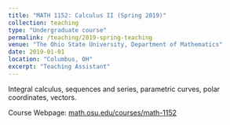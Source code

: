 ```yaml
---
title: "MATH 1152: Calculus II (Spring 2019)"
collection: teaching
type: "Undergraduate course"
permalink: /teaching/2019-spring-teaching
venue: "The Ohio State University, Department of Mathematics"
date: 2019-01-01
location: "Columbus, OH"
excerpt: "Teaching Assistant"
---
```


Integral calculus, sequences and series, parametric curves, polar coordinates, vectors.

Course Webpage: [math.osu.edu/courses/math-1152](https://math.osu.edu/courses/math-1152)
